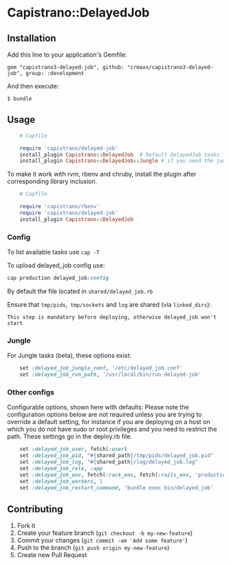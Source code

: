 # Capistrano::DelayedJob

## Installation

Add this line to your application's Gemfile:

    gem "capistrano3-delayed-job", github: "crmaxx/capistrano3-delayed-job", group: :development


And then execute:

    $ bundle

## Usage
```ruby
    # Capfile

    require 'capistrano/delayed-job'
    install_plugin Capistrano::DelayedJob  # Default DelayedJob tasks
    install_plugin Capistrano::DelayedJob::Jungle # if you need the jungle tasks
```

To make it work with rvm, rbenv and chruby, install the plugin after corresponding library inclusion.
```ruby
    # Capfile

    require 'capistrano/rbenv'
    require 'capistrano/delayed-job'
    install_plugin Capistrano::DelayedJob
```

### Config

To list available tasks use `cap -T`

To upload delayed_job config use:
```ruby
cap production delayed_job:config
```
By default the file located in  `shared/delayed_job.rb`


Ensure that `tmp/pids`,` tmp/sockets` and `log` are shared (via `linked_dirs`):

`This step is mandatory before deploying, otherwise delayed_job won't start`

### Jungle

For Jungle tasks (beta), these options exist:
```ruby
    set :delayed_job_jungle_conf, '/etc/delayed_job.conf'
    set :delayed_job_run_path, '/usr/local/bin/run-delayed-job'
```

### Other configs

Configurable options, shown here with defaults: Please note the configuration options below are not required unless you are trying to override a default setting, for instance if you are deploying on a host on which you do not have sudo or root privileges and you need to restrict the path. These settings go in the deploy.rb file.

```ruby
    set :delayed_job_user, fetch(:user)
    set :delayed_job_pid, "#{shared_path}/tmp/pids/delayed_job.pid"
    set :delayed_job_log, "#{shared_path}/log/delayed_job.log"
    set :delayed_job_role, :app
    set :delayed_job_env, fetch(:rack_env, fetch(:rails_env, 'production'))
    set :delayed_job_workers, 1
    set :delayed_job_restart_command, 'bundle exec bin/delayed_job'
```

## Contributing

1. Fork it
2. Create your feature branch (`git checkout -b my-new-feature`)
3. Commit your changes (`git commit -am 'Add some feature'`)
4. Push to the branch (`git push origin my-new-feature`)
5. Create new Pull Request
